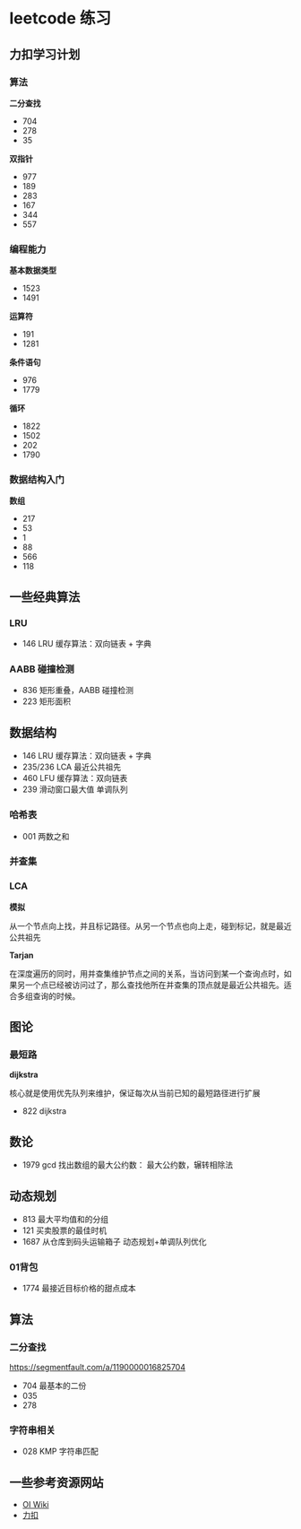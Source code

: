 
# leetcode 练习

## 力扣学习计划

### 算法

**二分查找**

* 704
* 278
* 35

**双指针**

* 977
* 189
* 283
* 167
* 344
* 557

### 编程能力

**基本数据类型**

* 1523
* 1491

**运算符**

* 191
* 1281

**条件语句**

* 976
* 1779

**循环**

* 1822
* 1502
* 202
* 1790

### 数据结构入门

**数组**

* 217
* 53
* 1
* 88
* 566
* 118

## 一些经典算法

### LRU

* 146 LRU 缓存算法：双向链表 + 字典

### AABB 碰撞检测

* 836 矩形重叠，AABB 碰撞检测
* 223 矩形面积

## 数据结构

* 146 LRU 缓存算法：双向链表 + 字典
* 235/236 LCA 最近公共祖先
* 460 LFU 缓存算法：双向链表
* 239 滑动窗口最大值 单调队列

### 哈希表

* 001 两数之和

### 并查集

### LCA

**模拟**

从一个节点向上找，并且标记路径。从另一个节点也向上走，碰到标记，就是最近公共祖先

**Tarjan**

在深度遍历的同时，用并查集维护节点之间的关系，当访问到某一个查询点时，如果另一个点已经被访问过了，那么查找他所在并查集的顶点就是最近公共祖先。适合多组查询的时候。

## 图论

### 最短路

**dijkstra**

核心就是使用优先队列来维护，保证每次从当前已知的最短路径进行扩展

* 822 dijkstra

## 数论

* 1979 gcd 找出数组的最大公约数： 最大公约数，辗转相除法

## 动态规划

* 813 最大平均值和的分组
* 121 买卖股票的最佳时机
* 1687 从仓库到码头运输箱子 动态规划+单调队列优化

### 01背包

* 1774 最接近目标价格的甜点成本

## 算法

### 二分查找

https://segmentfault.com/a/1190000016825704

* 704 最基本的二份
* 035
* 278

### 字符串相关

* 028 KMP 字符串匹配

## 一些参考资源网站

* [OI Wiki](https://oi-wiki.org/)
* [力扣](https://leetcode.cn/)
